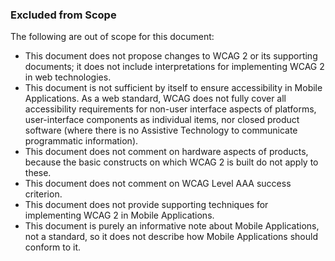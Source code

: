 ### Excluded from Scope

The following are out of scope for this document:

- This document does not propose changes to WCAG 2 or its supporting documents; it does not include interpretations for implementing WCAG 2 in web technologies.
- This document is not sufficient by itself to ensure accessibility in Mobile Applications. As a web standard, WCAG does not fully cover all accessibility requirements for non-user interface aspects of platforms, user-interface components as individual items, nor closed product software (where there is no Assistive Technology to communicate programmatic information).
- This document does not comment on hardware aspects of products, because the basic constructs on which WCAG 2 is built do not apply to these.
- This document does not comment on WCAG Level AAA success criterion.
- This document does not provide supporting techniques for implementing WCAG 2 in Mobile Applications.
- This document is purely an informative note about Mobile Applications, not a standard, so it does not describe how Mobile Applications should conform to it.
